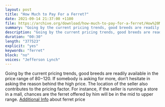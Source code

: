 ```yaml
---
layout: post
title: "How Much to Pay For a Ferret?"
date: 2021-09-14 21:37:00 +1100
file: https://archive.org/download/how-much-to-pay-for-a-ferret/How%20Much%20to%20Pay%20For%20a%20Ferret%EF%BC%9F.mp3
summary: "Going by the current pricing trends, good breeds are readily available in the price range of $80-$120. If somebody is asking for more, don’t hesitate in asking the reason behind the high price."
description: "Going by the current pricing trends, good breeds are readily available in the price range of $80-$120. If somebody is asking for more, don’t hesitate in asking the reason behind the high price.The location of the seller also contributes to the pricing factor. For instance, if the seller is running a store in a mall, chances are the ferret offered by him will be in the mid to upper range. <a href='https://ferretvoice.com/ferrets-cost/'>Additional Info</a> about ferret price"
duration: "00:30" 
length: "377523"
explicit: "yes" 
keywords: "ferret"
block: "no" 
voices: "Jefferson Lynch"
---
```


Going by the current pricing trends, good breeds are readily available in the price range of $80-$120. If somebody is asking for more, don’t hesitate in asking the reason behind the high price. The location of the seller also contributes to the pricing factor. For instance, if the seller is running a store in a mall, chances are the ferret offered by him will be in the mid to upper range. [Additional Info](https://ferretvoice.com/ferrets-cost/) about ferret price

